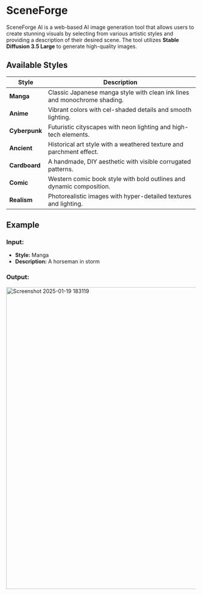 # SceneForge 

SceneForge AI is a web-based AI image generation tool that allows users to create stunning visuals by selecting from various artistic styles and providing a description of their desired scene. The tool utilizes **Stable Diffusion 3.5 Large** to generate high-quality images.

## Available Styles
| Style       | Description |
|------------|-------------|
| **Manga**  | Classic Japanese manga style with clean ink lines and monochrome shading. |
| **Anime**  | Vibrant colors with cel-shaded details and smooth lighting. |
| **Cyberpunk** | Futuristic cityscapes with neon lighting and high-tech elements. |
| **Ancient** | Historical art style with a weathered texture and parchment effect. |
| **Cardboard** | A handmade, DIY aesthetic with visible corrugated patterns. |
| **Comic** | Western comic book style with bold outlines and dynamic composition. |
| **Realism** | Photorealistic images with hyper-detailed textures and lighting. |


## Example
### Input:
- **Style:** Manga
- **Description:** A horseman in storm

### Output:
<img width="803" alt="Screenshot 2025-01-19 183119" src="https://github.com/user-attachments/assets/3c5b8aac-f346-496c-bf43-3b0db38829cb" />

